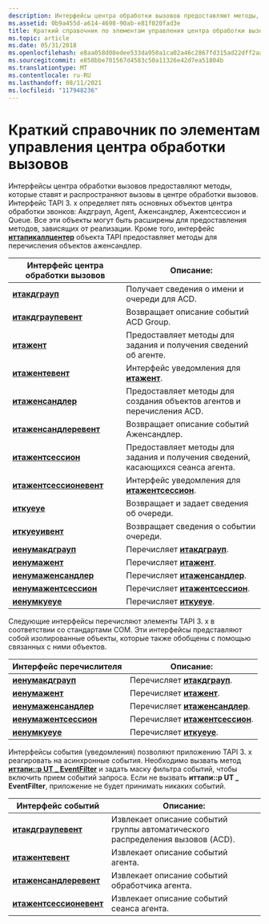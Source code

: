 ```yaml
---
description: Интерфейсы центра обработки вызовов предоставляют методы, которые ставят и распространяют вызовы в центре обработки вызовов.
ms.assetid: 0b9a455d-a614-4698-90ab-e81f020fad3e
title: Краткий справочник по элементам управления центра обработки вызовов
ms.topic: article
ms.date: 05/31/2018
ms.openlocfilehash: e8aa058d08edee533da950a1ca02a46c2867fd315ad22dff2aa7ba4cd72e1e88
ms.sourcegitcommit: e858bbe701567d4583c50a11326e42d7ea51804b
ms.translationtype: MT
ms.contentlocale: ru-RU
ms.lasthandoff: 08/11/2021
ms.locfileid: "117948236"
---
```

# <a name="call-center-controls-quick-reference"></a>Краткий справочник по элементам управления центра обработки вызовов

Интерфейсы центра обработки вызовов предоставляют методы, которые ставят и распространяют вызовы в центре обработки вызовов. Интерфейс TAPI 3. x определяет пять основных объектов центра обработки звонков: Акдграуп, Agent, Аженсандлер, Ажентсессион и Queue. Все эти объекты могут быть расширены для предоставления методов, зависящих от реализации. Кроме того, интерфейс [**иттапикаллцентер**](/windows/win32/api/tapi3cc/nn-tapi3cc-ittapicallcenter) объекта TAPI предоставляет методы для перечисления объектов аженсандлер.



| Интерфейс центра обработки вызовов                              | Описание:                                                              |
|----------------------------------------------------|--------------------------------------------------------------------------|
| [**итакдграуп**](/windows/win32/api/tapi3cc/nn-tapi3cc-itacdgroup)                   | Получает сведения о имени и очереди для ACD.                        |
| [**итакдграупевент**](/windows/win32/api/tapi3cc/nn-tapi3cc-itacdgroupevent)         | Возвращает описание событий ACD Group.                                    |
| [**итажент**](/windows/win32/api/tapi3cc/nn-tapi3cc-itagent)                         | Предоставляет методы для задания и получения сведений об агенте.         |
| [**итажентевент**](/windows/win32/api/tapi3cc/nn-tapi3cc-itagentevent)               | Интерфейс уведомления для [**итажент**](/windows/win32/api/tapi3cc/nn-tapi3cc-itagent).                   |
| [**итаженсандлер**](/windows/win32/api/tapi3cc/nn-tapi3cc-itagenthandler)           | Предоставляет методы для создания объектов агентов и перечисления ACD.       |
| [**итаженсандлеревент**](/windows/win32/api/tapi3cc/nn-tapi3cc-itagenthandlerevent) | Возвращает описание событий Аженсандлер.                                 |
| [**итажентсессион**](/windows/win32/api/tapi3cc/nn-tapi3cc-itagentsession)           | Предоставляет методы для задания и получения сведений, касающихся сеанса агента. |
| [**итажентсессионевент**](/windows/win32/api/tapi3cc/nn-tapi3cc-itagentsessionevent) | Интерфейс уведомления для [**итажентсессион**](/windows/win32/api/tapi3cc/nn-tapi3cc-itagentsession).     |
| [**иткуеуе**](/windows/win32/api/tapi3cc/nn-tapi3cc-itqueue)                         | Возвращает и задает сведения об очереди.                            |
| [**иткуеуивент**](/windows/win32/api/tapi3cc/nn-tapi3cc-itqueueevent)               | Возвращает сведения о событии очереди.                               |
| [**иенумакдграуп**](/windows/win32/api/tapi3cc/nn-tapi3cc-ienumacdgroup)             | Перечисляет [**итакдграуп**](/windows/win32/api/tapi3cc/nn-tapi3cc-itacdgroup).                             |
| [**иенумажент**](/windows/win32/api/tapi3cc/nn-tapi3cc-ienumagent)                   | Перечисляет [**итажент**](/windows/win32/api/tapi3cc/nn-tapi3cc-itagent).                                   |
| [**иенумаженсандлер**](/windows/win32/api/tapi3cc/nn-tapi3cc-ienumagenthandler)     | Перечисляет [**итаженсандлер**](/windows/win32/api/tapi3cc/nn-tapi3cc-itagenthandler).                     |
| [**иенумажентсессион**](/windows/win32/api/tapi3cc/nn-tapi3cc-ienumagentsession)     | Перечисляет [**итажентсессион**](/windows/win32/api/tapi3cc/nn-tapi3cc-itagentsession).                     |
| [**иенумкуеуе**](/windows/win32/api/tapi3cc/nn-tapi3cc-ienumqueue)                   | Перечисляет [**иткуеуе**](/windows/win32/api/tapi3cc/nn-tapi3cc-itqueue).                                   |



 

Следующие интерфейсы перечисляют элементы TAPI 3. x в соответствии со стандартами COM. Эти интерфейсы представляют собой изолированные объекты, которые также обобщены с помощью связанных с ними объектов.



| Интерфейс перечислителя                           | Описание:                                          |
|------------------------------------------------|------------------------------------------------------|
| [**иенумакдграуп**](/windows/win32/api/tapi3cc/nn-tapi3cc-ienumacdgroup)         | Перечисляет [**итакдграуп**](/windows/win32/api/tapi3cc/nn-tapi3cc-itacdgroup).         |
| [**иенумажент**](/windows/win32/api/tapi3cc/nn-tapi3cc-ienumagent)               | Перечисляет [**итажент**](/windows/win32/api/tapi3cc/nn-tapi3cc-itagent).               |
| [**иенумаженсандлер**](/windows/win32/api/tapi3cc/nn-tapi3cc-ienumagenthandler) | Перечисляет [**итаженсандлер**](/windows/win32/api/tapi3cc/nn-tapi3cc-itagenthandler). |
| [**иенумажентсессион**](/windows/win32/api/tapi3cc/nn-tapi3cc-ienumagentsession) | Перечисляет [**итажентсессион**](/windows/win32/api/tapi3cc/nn-tapi3cc-itagentsession). |
| [**иенумкуеуе**](/windows/win32/api/tapi3cc/nn-tapi3cc-ienumqueue)               | Перечисляет [**иткуеуе**](/windows/win32/api/tapi3cc/nn-tapi3cc-itqueue).               |



 

Интерфейсы события (уведомления) позволяют приложению TAPI 3. x реагировать на асинхронные события. Необходимо вызвать метод [**иттапи::p UT \_ EventFilter**](/windows/desktop/api/tapi3if/nf-tapi3if-ittapi-put_eventfilter) и задать маску фильтра событий, чтобы включить прием событий запроса. Если не вызвать **иттапи::p UT \_ EventFilter**, приложение не будет принимать никаких событий.



| Интерфейс событий                                    | Описание:                                                                  |
|----------------------------------------------------|------------------------------------------------------------------------------|
| [**итакдграупевент**](/windows/win32/api/tapi3cc/nn-tapi3cc-itacdgroupevent)         | Извлекает описание событий группы автоматического распределения вызовов (ACD). |
| [**итажентевент**](/windows/win32/api/tapi3cc/nn-tapi3cc-itagentevent)               | Извлекает описание событий агента.                                   |
| [**итаженсандлеревент**](/windows/win32/api/tapi3cc/nn-tapi3cc-itagenthandlerevent) | Извлекает описание событий обработчика агента.                           |
| [**итажентсессионевент**](/windows/win32/api/tapi3cc/nn-tapi3cc-itagentsessionevent) | Извлекает описание событий сеанса агента.                           |



 

 

 
